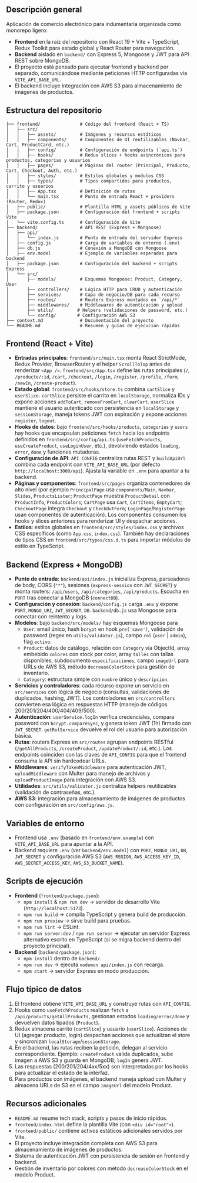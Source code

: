 ## Descripción general
Aplicación de comercio electrónico para indumentaria organizada como monorepo ligero:
- **Frontend** en la raíz del repositorio con React 19 + Vite + TypeScript, Redux Toolkit para estado global y React Router para navegación.
- **Backend** aislado en `backend/` con Express 5, Mongoose y JWT para API REST sobre MongoDB.
- El proyecto está pensado para ejecutar frontend y backend por separado, comunicándose mediante peticiones HTTP configuradas vía `VITE_API_BASE_URL`.
- El backend incluye integración con AWS S3 para almacenamiento de imágenes de productos.

## Estructura del repositorio
```
├── frontend/               # Código del frontend (React + TS)
│   ├── src/
│   │   ├── assets/         # Imágenes y recursos estáticos
│   │   ├── components/     # Componentes de UI reutilizables (Navbar, Cart, ProductCard, etc.)
│   │   ├── config/         # Configuración de endpoints (`api.ts`)
│   │   ├── hooks/          # Redux slices + hooks asincrónicos para productos, categorías y usuarios
│   │   ├── pages/          # Páginas del router (Principal, Producto, Cart, Checkout, Auth, etc.)
│   │   ├── styles/         # Estilos globales y módulos CSS
│   │   ├── types/          # Tipos compartidos para productos, carrito y usuarios
│   │   ├── App.tsx         # Definición de rutas
│   │   └── main.tsx        # Punto de entrada React + providers (Router, Redux)
│   ├── public/             # Plantilla HTML y assets públicos de Vite
│   ├── package.json        # Configuración del frontend + scripts Vite
│   └── vite.config.ts      # Configuración de Vite
├── backend/                # API REST (Express + Mongoose)
│   ├── api/
│   │   └── index.js        # Punto de entrada del servidor Express
│   ├── config.js           # Carga de variables de entorno (.env)
│   ├── db.js               # Conexión a MongoDB con Mongoose
│   ├── env.model           # Ejemplo de variables esperadas para backend
│   ├── package.json        # Configuración del backend + scripts Express
│   └── src/
│       ├── models/         # Esquemas Mongoose: Product, Category, User
│       ├── controllers/    # Lógica HTTP para CRUD y autenticación
│       ├── services/       # Capa de negocio/DB para cada recurso
│       ├── routes/         # Routers Express montados en `/api/*`
│       ├── middlewares/    # Middlewares de autenticación y upload
│       ├── utils/         # Helpers (validaciones de password, etc.)
│       └── config/        # Configuración AWS S3
├── context.md              # Documentación del proyecto
└── README.md               # Resumen y guías de ejecución rápidas
```

## Frontend (React + Vite)
- **Entradas principales**: `frontend/src/main.tsx` monta React StrictMode, Redux Provider, BrowserRouter y el helper `ScrollToTop` antes de renderizar `<App />`. `frontend/src/App.tsx` define las rutas principales (`/`, `/producto/:id`, `/cart`, `/checkout`, `/login`, `/register`, `/profile`, `/form`, `/newIn`, `/create-product`).
- **Estado global**: `frontend/src/hooks/store.ts` combina `cartSlice` y `userSlice`. `cartSlice` persiste el carrito en `localStorage`, normaliza IDs y expone acciones `addToCart`, `removeFromCart`, `clearCart`. `userSlice` mantiene el usuario autenticado con persistencia en `localStorage` y `sessionStorage`, maneja tokens JWT con expiración y expone acciones `register`, `logout`.
- **Hooks de datos**: bajo `frontend/src/hooks/products`, `categories` y `users` hay hooks que encapsulan peticiones `fetch` hacia los endpoints definidos en `frontend/src/config/api.ts` (`useFetchProducts`, `useCreateProduct`, `useLoginUser`, etc.), devolviendo estados `loading`, `error`, `done` y funciones mutadoras.
- **Configuración de API**: `API_CONFIG` centraliza rutas REST y `buildApiUrl` combina cada endpoint con `VITE_API_BASE_URL` (por defecto `http://localhost:3000/api`). Ajusta la variable en `.env` para apuntar a tu backend.
- **Páginas y componentes**: `frontend/src/pages` organiza contenedores de alto nivel (por ejemplo `PrincipalPage` usa `components/Main`, `Navbar`, `Slides`, `ProductsLister`; `ProductPage` muestra `ProductDetail` con `ProductInfo`, `ProductColors`; `CartPage` usa `Cart`, `CartItems`, `EmptyCart`; `CheckoutPage` integra `Checkout` y `CheckOutForm`; `LoginPage`/`RegisterPage` usan componentes de autenticación). Los componentes consumen los hooks y slices anteriores para renderizar UI y despachar acciones.
- **Estilos**: estilos globales en `frontend/src/styles/Index.css` y archivos CSS específicos (como `App.css`, `index.css`). También hay declaraciones de tipos CSS en `frontend/src/types/css.d.ts` para importar módulos de estilo en TypeScript.

## Backend (Express + MongoDB)
- **Punto de entrada**: `backend/api/index.js` inicializa Express, parseadores de body, CORS (`"*"`), sesiones (`express-session` con `JWT_SECRET`) y monta routers: `/api/users`, `/api/categories`, `/api/products`. Escucha en `PORT` tras conectar a MongoDB (`connectDB`).
- **Configuración y conexión**: `backend/config.js` carga `.env` y expone `PORT`, `MONGO_URI`, `JWT_SECRET`, `DB`. `backend/db.js` usa Mongoose para conectar con reintento y logs.
- **Modelos**: bajo `backend/src/models/` hay esquemas Mongoose para
  - `User`: email único, hash `bcrypt` en hook `pre('save')`, validación de password (regex en `utils/validator.js`), campo `rol` (`user` | `admin`), flag `activo`.
  - `Product`: datos de catálogo, relación con `Category` vía ObjectId, array embebido `colores` con stock por color, array `talles` con tallas disponibles, subdocumento `especificaciones`, campo `imageUrl` para URLs de AWS S3, método `decreaseColorStock` para gestión de inventario.
  - `Category`: estructura simple con `nombre` único y `descripcion`.
- **Servicios y controladores**: cada recurso expone un servicio en `src/services` con lógica de negocio (consultas, validaciones de duplicados, hashing, JWT). Los controladores en `src/controllers` convierten esa lógica en respuestas HTTP (manejo de códigos 200/201/204/400/404/409/500).
- **Autenticación**: `userService.logIn` verifica credenciales, compara password con `bcrypt.compareSync`, y genera token JWT (1h) firmado con `JWT_SECRET`. `getRolService` devuelve el rol del usuario para autorización básica.
- **Rutas**: routers Express en `src/routes` agrupan endpoints RESTful (`/getAllProducts`, `/createProduct`, `/updateProduct/:id`, etc.). Los endpoints coinciden con las claves de `API_CONFIG` para que el frontend consuma la API sin hardcodear URLs.
- **Middlewares**: `verifyTokenMiddleware` para autenticación JWT, `uploadMiddleware` con Multer para manejo de archivos y `uploadProductImage` para integración con AWS S3.
- **Utilidades**: `src/utils/validator.js` centraliza helpers reutilizables (validación de contraseñas, etc.).
- **AWS S3**: integración para almacenamiento de imágenes de productos con configuración en `src/config/aws.js`.

## Variables de entorno
- Frontend usa `.env` (basado en `frontend/env.example`) con `VITE_API_BASE_URL` para apuntar a la API.
- Backend requiere `.env` (ver `backend/env.model`) con `PORT`, `MONGO_URI`, `DB`, `JWT_SECRET` y configuración AWS S3 (`AWS_REGION`, `AWS_ACCESS_KEY_ID`, `AWS_SECRET_ACCESS_KEY`, `AWS_S3_BUCKET_NAME`).

## Scripts de ejecución
- **Frontend** (`frontend/package.json`):
  - `npm install` & `npm run dev` → servidor de desarrollo Vite (`http://localhost:5173`).
  - `npm run build` → compila TypeScript y genera build de producción.
  - `npm run preview` → sirve build para pruebas.
  - `npm run lint` → ESLint.
  - `npm run server:dev` / `npm run server` → ejecutar un servidor Express alternativo escrito en TypeScript (si se migra backend dentro del proyecto principal).
- **Backend** (`backend/package.json`):
  - `npm install` dentro de `backend/`.
  - `npm run dev` → ejecuta `nodemon api/index.js` con recarga.
  - `npm start` → servidor Express en modo producción.

## Flujo típico de datos
1. El frontend obtiene `VITE_API_BASE_URL` y construye rutas con `API_CONFIG`.
2. Hooks como `useFetchProducts` realizan `fetch` a `/api/products/getAllProducts`, gestionan estados `loading/error/done` y devuelven datos tipados (`Product`).
3. Redux almacena carrito (`cartSlice`) y usuario (`userSlice`). Acciones de UI (agregar producto, login) despachan acciones que actualizan el store y sincronizan `localStorage`/`sessionStorage`.
4. En el backend, las rutas reciben la petición, delegan al servicio correspondiente. Ejemplo: `createProduct` valida duplicados, sube imagen a AWS S3 y guarda en MongoDB; `logIn` genera JWT.
5. Las respuestas (200/201/204/4xx/5xx) son interpretadas por los hooks para actualizar el estado de la interfaz.
6. Para productos con imágenes, el backend maneja upload con Multer y almacena URLs de S3 en el campo `imageUrl` del modelo Product.

## Recursos adicionales
- `README.md` resume tech stack, scripts y pasos de inicio rápidos.
- `frontend/index.html` define la plantilla Vite (con `<div id="root">`).
- `frontend/public/` contiene activos estáticos adicionales servidos por Vite.
- El proyecto incluye integración completa con AWS S3 para almacenamiento de imágenes de productos.
- Sistema de autenticación JWT con persistencia de sesión en frontend y backend.
- Gestión de inventario por colores con método `decreaseColorStock` en el modelo Product.
